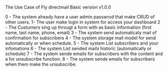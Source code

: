 The Use Case of Fly directmail
Básic version v1.0.0

0 - The system already have a user admin passwrod that make CRUD of other users.
1- The user make login in system for access your dashboard
2 - The Custumers sing up througt a form with as basic information
(first name, last name, phone, email)
3 - The system send automaticaly mail of confirmation for subscribers
4 - The system storage mail model for send automatically or when schedule.
5 - The system List subscribers and your infomations
6 - The system List sended mails historic (automatically or schedule)
7 - The system sende emails for subscribers with the content and a for unsubscribe function.
8 - The system sende emails for subscribers when them make the unsubscribe.
